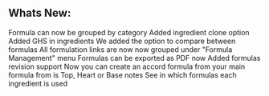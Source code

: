 Whats New:
----------------------
Formula can now be grouped by category
Added ingredient clone option
Added GHS in ingredients
We added the option to compare between formulas
All formulation links are now now grouped under "Formula Management" menu
Formulas can be exported as PDF now
Added formulas revision support
Now you can create an accord formula from your main formula from is Top, Heart or Base notes
See in which formulas each ingredient is used
